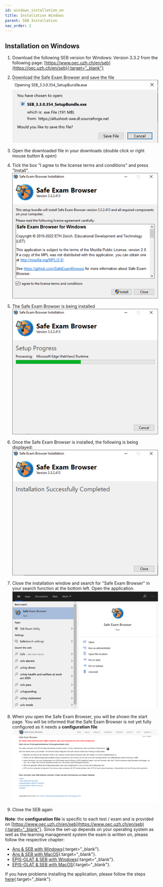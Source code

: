```yaml
---
id: windows_installation_en
title: Installation Windows
parent: SEB Installation
nav_order: 2
---
```


## Installation on Windows

1. Download the following SEB version for Windows:
Version 3.3.2 from the following page: [https://www.oec.uzh.ch/en/seb](https://oec.uzh.ch/en/seb){:target="_blank"}

1. Download the Safe Exam Browser and save the file
[![Windows-Download-2](assets/download-windows-step2.png)](assets/download-windows-step2.png)

1. Open the downloaded file in your downloads (double click or right mouse button & open)

1. Tick the box "I agree to the license terms and conditions" and press "Install".
[![Windows-Download-4](assets/download-windows-step4.png)](assets/download-windows-step4.png)

1. The Safe Exam Browser is being installed
[![Windows-Download-5](assets/download-windows-step5.png)](assets/download-windows-step5.png)

1. Once the Safe Exam Browser is installed, the following is being displayed:
[![Windows-Download-6](assets/download-windows-step6.png)](assets/download-windows-step6.png)

1. Close the installation window and search for "Safe Exam Browser" in your search function at the bottom left. Open the application.
[![Windows-Download-7](assets/download-windows-step7.png)](assets/download-windows-step7.png)

1. When you open the Safe Exam Browser, you will be shown the start page. You will be informed that the Safe Exam Browser is not yet fully configured as it needs a **configuration file**
[![Windows-Download-8](assets/download-windows-step8.png)](assets/download-windows-step8.png)

1. Close the SEB again

**Note**: the **configuration file** is specific to each test / exam and is provided on [https://www.oec.uzh.ch/en/seb](https://www.oec.uzh.ch/en/seb){:target="_blank"}. Since the set-up depends on your operating system as well as the learning management system the exam is written on, please follow the respective chapter:
* [Ans & SEB with Windows](https://uzh-oec.github.io/seb-en/exam_seb_ans_win_en.html){:target="_blank"}.
* [Ans & SEB with MacOS](https://uzh-oec.github.io/seb-en/exam_seb_ans_mac_en.html){:target="_blank"}.
* [EPIS-OLAT & SEB with Windows](https://uzh-oec.github.io/seb-en/exam_seb_epis_win_en.html){:target="_blank"}.
* [EPIS-OLAT & SEB with MacOS](https://uzh-oec.github.io/seb-en/exam_seb_epis_mac_en.html){:target="_blank"}.

If you have problems installing the application, please follow the steps [here](https://uzh-oec.github.io/seb-en/installation_problems_en.html){:target="_blank"}.

